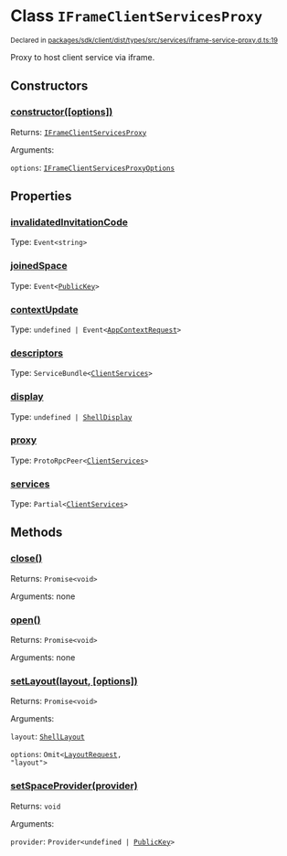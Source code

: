 # Class `IFrameClientServicesProxy`
<sub>Declared in [packages/sdk/client/dist/types/src/services/iframe-service-proxy.d.ts:19]()</sub>


Proxy to host client service via iframe.

## Constructors
### [constructor(\[options\])]()




Returns: <code>[IFrameClientServicesProxy](/api/@dxos/react-client/classes/IFrameClientServicesProxy)</code>

Arguments: 

`options`: <code>[IFrameClientServicesProxyOptions](/api/@dxos/react-client/types/IFrameClientServicesProxyOptions)</code>



## Properties
### [invalidatedInvitationCode]()
Type: <code>Event&lt;string&gt;</code>



### [joinedSpace]()
Type: <code>Event&lt;[PublicKey](/api/@dxos/react-client/classes/PublicKey)&gt;</code>



### [contextUpdate]()
Type: <code>undefined | Event&lt;[AppContextRequest](/api/@dxos/react-client/interfaces/AppContextRequest)&gt;</code>



### [descriptors]()
Type: <code>ServiceBundle&lt;[ClientServices](/api/@dxos/react-client/types/ClientServices)&gt;</code>



### [display]()
Type: <code>undefined | [ShellDisplay](/api/@dxos/react-client/enums#ShellDisplay)</code>



### [proxy]()
Type: <code>ProtoRpcPeer&lt;[ClientServices](/api/@dxos/react-client/types/ClientServices)&gt;</code>



### [services]()
Type: <code>Partial&lt;[ClientServices](/api/@dxos/react-client/types/ClientServices)&gt;</code>




## Methods
### [close()]()




Returns: <code>Promise&lt;void&gt;</code>

Arguments: none




### [open()]()




Returns: <code>Promise&lt;void&gt;</code>

Arguments: none




### [setLayout(layout, \[options\])]()




Returns: <code>Promise&lt;void&gt;</code>

Arguments: 

`layout`: <code>[ShellLayout](/api/@dxos/react-client/enums#ShellLayout)</code>

`options`: <code>Omit&lt;[LayoutRequest](/api/@dxos/react-client/interfaces/LayoutRequest), "layout"&gt;</code>


### [setSpaceProvider(provider)]()




Returns: <code>void</code>

Arguments: 

`provider`: <code>Provider&lt;undefined | [PublicKey](/api/@dxos/react-client/classes/PublicKey)&gt;</code>


